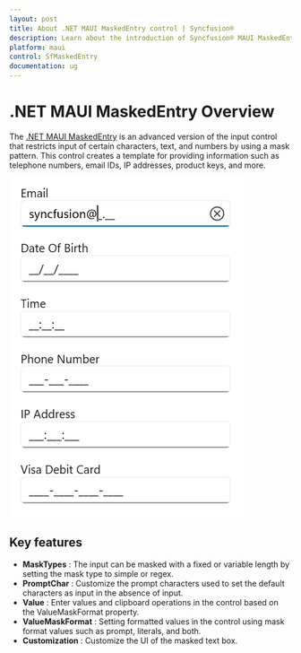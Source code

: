 ```yaml
---
layout: post
title: About .NET MAUI MaskedEntry control | Syncfusion®
description: Learn about the introduction of Syncfusion® MAUI MaskedEntry (SfMaskedEntry) control with essential features and more.
platform: maui
control: SfMaskedEntry
documentation: ug
---
```


# .NET MAUI MaskedEntry Overview

The [.NET MAUI MaskedEntry](https://help.syncfusion.com/cr/maui/Syncfusion.Maui.Inputs.SfMaskedEntry.html) is an advanced version of the input control that restricts input of certain characters, text, and numbers by using a mask pattern. This control creates a template for providing information such as telephone numbers, email IDs, IP addresses, product keys, and more.

![MaskedEntry control overview in MAUI](MaskedEntry_Images/maui_maskedentry_overview.png)

## Key features

* **MaskTypes** : The input can be masked with a fixed or variable length by setting the mask type to simple or regex.
* **PromptChar** : Customize the prompt characters used to set the default characters as input in the absence of input.
* **Value** : Enter values and clipboard operations in the control based on the ValueMaskFormat property.
* **ValueMaskFormat** : Setting formatted values in the control using mask format values such as prompt, literals, and both.
* **Customization** : Customize the UI of the masked text box.